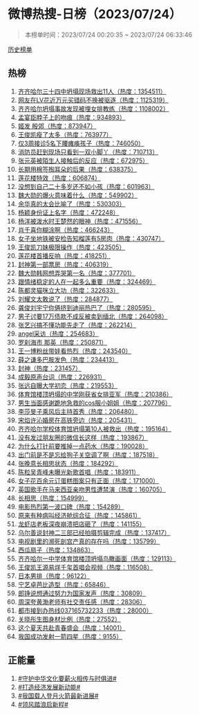 <h1>
微博热搜-日榜（2023/07/24）
</h1>
<blockquote>
<p>
本榜单时间：2023/07/24 00:20:35 ~ 2023/07/24 06:33:46
</p>
</blockquote>
<p>
<a href="https://github.com/daifee/weibo-hot-search/tree/main/archives/daily">历史榜单</a>
</p>
<h2>
热榜
</h2>
<ol>

<li>
<a href="https://s.weibo.com/weibo?q=%23%E9%BD%90%E9%BD%90%E5%93%88%E5%B0%94%E4%B8%89%E5%8D%81%E5%9B%9B%E4%B8%AD%E5%9D%8D%E5%A1%8C%E7%8E%B0%E5%9C%BA%E6%95%91%E5%87%BA11%E4%BA%BA%23" target="weibo">
齐齐哈尔三十四中坍塌现场救出11人（热度：1354511）
</a>
</li>

<li>
<a href="https://s.weibo.com/weibo?q=%23%E7%BD%91%E5%8F%8B%E5%9C%A8LV%E8%8A%B1%E8%BF%91%E4%B8%87%E5%85%83%E4%B9%B0%E9%94%99%E7%A0%81%E4%B8%8D%E6%8D%A2%E8%A2%AB%E9%A9%B1%E9%80%90%23" target="weibo">
网友在LV花近万元买错码不换被驱逐（热度：1125319）
</a>
</li>

<li>
<a href="https://s.weibo.com/weibo?q=%23%E9%BD%90%E9%BD%90%E5%93%88%E5%B0%94%E5%9D%8D%E5%A1%8C%E4%BA%8B%E6%95%85%E5%8F%91%E7%8E%B0%E8%A2%AB%E5%9F%8B%E5%A5%B3%E6%8E%92%E6%95%99%E7%BB%83%23" target="weibo">
齐齐哈尔坍塌事故发现被埋女排教练（热度：1108002）
</a>
</li>

<li>
<a href="https://s.weibo.com/weibo?q=%23%E5%AD%9F%E5%AE%B4%E8%87%A3%E8%84%96%E5%AD%90%E4%B8%8A%E7%9A%84%E5%90%BB%E7%97%95%23" target="weibo">
孟宴臣脖子上的吻痕（热度：934893）
</a>
</li>

<li>
<a href="https://s.weibo.com/weibo?q=%23%E5%A7%AC%E5%8F%91%20%E6%AE%B7%E9%83%8A%23" target="weibo">
姬发 殷郊（热度：873947）
</a>
</li>

<li>
<a href="https://s.weibo.com/weibo?q=%23%E7%8E%8B%E4%BF%8A%E5%87%AF%E7%98%A6%E4%BA%86%E5%A4%AA%E5%A4%9A%23" target="weibo">
王俊凯瘦了太多（热度：763977）
</a>
</li>

<li>
<a href="https://s.weibo.com/weibo?q=%23%E4%BB%853%E5%91%A8%E6%8E%A5%E8%AF%8A5%E5%90%8D%E4%B8%8B%E8%85%B0%E7%98%AB%E7%97%AA%E5%AD%A9%E5%AD%90%23" target="weibo">
仅3周接诊5名下腰瘫痪孩子（热度：746050）
</a>
</li>

<li>
<a href="https://s.weibo.com/weibo?q=%23%E6%B6%88%E9%98%B2%E5%91%98%E8%B5%B6%E5%88%B0%E7%8E%B0%E5%9C%BA%E5%8F%AA%E7%9C%8B%E5%88%B0%E4%B8%80%E5%8F%8C%E5%B0%8F%E8%84%9A%E4%B8%AB%23" target="weibo">
消防员赶到现场只看到一双小脚丫（热度：710713）
</a>
</li>

<li>
<a href="https://s.weibo.com/weibo?q=%23%E5%BC%A0%E5%85%83%E8%8B%B1%E8%A2%AB%E9%99%8C%E7%94%9F%E4%BA%BA%E6%8E%A5%E8%A7%A6%E5%90%8E%E7%9A%84%E5%8F%8D%E5%BA%94%23" target="weibo">
张元英被陌生人接触后的反应（热度：672975）
</a>
</li>

<li>
<a href="https://s.weibo.com/weibo?q=%23%E9%95%BF%E6%9C%9F%E7%94%A8%E6%A3%89%E7%AD%BE%E6%8E%8F%E8%80%B3%E6%9C%B5%E7%9A%84%E5%90%8E%E6%9E%9C%23" target="weibo">
长期用棉签掏耳朵的后果（热度：638375）
</a>
</li>

<li>
<a href="https://s.weibo.com/weibo?q=%23%E8%8E%B2%E8%8A%B1%E6%A5%BC%E7%89%B9%E6%95%88%23" target="weibo">
莲花楼特效（热度：606874）
</a>
</li>

<li>
<a href="https://s.weibo.com/weibo?q=%23%E6%B2%A1%E6%83%B3%E5%88%B0%E8%87%AA%E5%B7%B1%E4%BA%8C%E5%8D%81%E5%A4%9A%E5%B2%81%E8%BF%98%E4%B8%8D%E5%A6%82%E5%B0%8F%E5%AD%A9%23" target="weibo">
没想到自己二十多岁还不如小孩（热度：601963）
</a>
</li>

<li>
<a href="https://s.weibo.com/weibo?q=%23%E9%AD%8F%E5%A4%A7%E5%8B%8B%E7%9A%84%E7%88%86%E7%81%AB%E6%84%8F%E5%91%B3%E7%9D%80%E4%BB%80%E4%B9%88%23" target="weibo">
魏大勋的爆火意味着什么（热度：549902）
</a>
</li>

<li>
<a href="https://s.weibo.com/weibo?q=%23%E4%BD%99%E5%8D%8E%E7%9C%9F%E7%9A%84%E5%A4%AA%E4%BC%9A%E6%AF%94%E5%96%BB%E4%BA%86%23" target="weibo">
余华真的太会比喻了（热度：530303）
</a>
</li>

<li>
<a href="https://s.weibo.com/weibo?q=%23%E6%9D%A8%E9%A2%96%E8%BA%AB%E4%BB%BD%E8%AF%81%E4%B8%8A%E5%90%8D%E5%AD%97%23" target="weibo">
杨颖身份证上名字（热度：472248）
</a>
</li>

<li>
<a href="https://s.weibo.com/weibo?q=%23%E6%9D%A8%E6%B4%8B%E8%A2%AB%E6%B3%BC%E6%B0%B4%E6%97%B6%E7%8E%8B%E6%A5%9A%E7%84%B6%E7%9A%84%E7%9C%BC%E7%A5%9E%23" target="weibo">
杨洋被泼水时王楚然的眼神（热度：471556）
</a>
</li>

<li>
<a href="https://s.weibo.com/weibo?q=%23%E8%82%96%E5%8D%83%E5%96%9C%E4%BD%A0%E7%B3%8A%E6%B6%82%E5%95%8A%23" target="weibo">
肖千喜你糊涂啊（热度：466243）
</a>
</li>

<li>
<a href="https://s.weibo.com/weibo?q=%23%E5%A5%B3%E5%AD%90%E5%9D%90%E5%9C%B0%E9%93%81%E8%A2%AB%E5%AE%89%E6%A3%80%E5%91%8A%E7%9F%A5%E6%A6%B4%E8%8E%B2%E6%9C%895%E6%88%BF%E8%82%89%23" target="weibo">
女子坐地铁被安检告知榴莲有5房肉（热度：430747）
</a>
</li>

<li>
<a href="https://s.weibo.com/weibo?q=%23%E7%8E%8B%E4%BF%8A%E5%87%AF%E5%88%80%E5%A6%B9%E6%9E%81%E9%99%90%E6%93%8D%E4%BD%9C%23" target="weibo">
王俊凯刀妹极限操作（热度：423505）
</a>
</li>

<li>
<a href="https://s.weibo.com/weibo?q=%23%E8%8E%B2%E8%8A%B1%E6%A5%BC%E9%A6%96%E6%92%AD%E5%8F%8D%E5%93%8D%23" target="weibo">
莲花楼首播反响（热度：418251）
</a>
</li>

<li>
<a href="https://s.weibo.com/weibo?q=%23%E5%B0%81%E7%A5%9E%E7%AC%AC%E4%B8%80%E9%83%A8%E7%A5%A8%E6%88%BF%23" target="weibo">
封神第一部票房（热度：406319）
</a>
</li>

<li>
<a href="https://s.weibo.com/weibo?q=%23%E9%AD%8F%E5%A4%A7%E5%8B%8B%E9%9F%A9%E7%BD%91%E6%83%B3%E5%BC%84%E5%93%AD%E7%AC%AC%E4%B8%80%E5%90%8D%23" target="weibo">
魏大勋韩网想弄哭第一名（热度：377701）
</a>
</li>

<li>
<a href="https://s.weibo.com/weibo?q=%23%E8%B7%9F%E6%83%85%E7%BB%AA%E7%A8%B3%E5%AE%9A%E7%9A%84%E4%BA%BA%E5%9C%A8%E4%B8%80%E8%B5%B7%E5%A4%9A%E4%B9%88%E9%87%8D%E8%A6%81%23" target="weibo">
跟情绪稳定的人在一起多么重要（热度：324469）
</a>
</li>

<li>
<a href="https://s.weibo.com/weibo?q=%23%E9%99%88%E9%83%BD%E7%81%B5%E7%8C%AB%E5%92%AA%E7%AB%8B%E5%A4%A7%E5%8A%9F%23" target="weibo">
陈都灵猫咪立大功（热度：322633）
</a>
</li>

<li>
<a href="https://s.weibo.com/weibo?q=%23%E5%88%98%E8%80%80%E6%96%87%E5%A4%AA%E6%95%A2%E8%AF%B4%E4%BA%86%23" target="weibo">
刘耀文太敢说了（热度：284877）
</a>
</li>

<li>
<a href="https://s.weibo.com/weibo?q=%23%E9%BE%9A%E4%BF%8A%E5%88%98%E5%AE%87%E5%AE%81%E4%BD%A0%E4%BF%A9%E6%8C%A4%E5%88%B0%E8%BF%AA%E4%B8%BD%E7%83%AD%E5%B7%B4%E4%BA%86%23" target="weibo">
龚俊刘宇宁你俩挤到迪丽热巴了（热度：280595）
</a>
</li>

<li>
<a href="https://s.weibo.com/weibo?q=%23%E7%94%B7%E5%AD%90%E8%AE%A8%E8%A6%8117%E4%B8%87%E5%80%BA%E6%AC%BE%E4%B8%8D%E6%88%90%E5%8F%8D%E8%A2%AB%E5%8D%96%E5%88%B0%E7%BC%85%E5%8C%97%23" target="weibo">
男子讨要17万债款不成反被卖到缅北（热度：264098）
</a>
</li>

<li>
<a href="https://s.weibo.com/weibo?q=%23%E5%BC%A0%E8%89%BA%E5%85%B4%E6%90%9E%E4%B8%8D%E6%87%82%E5%8A%9F%E8%83%BD%E5%85%88%E8%B5%B0%E4%BA%86%23" target="weibo">
张艺兴搞不懂功能先走了（热度：262214）
</a>
</li>

<li>
<a href="https://s.weibo.com/weibo?q=%23angel%E9%87%87%E8%AE%BF%23" target="weibo">
angel采访（热度：254683）
</a>
</li>

<li>
<a href="https://s.weibo.com/weibo?q=%23%E7%BD%97%E5%88%B9%E6%B5%B7%E5%B8%82%20%E9%82%A3%E8%8B%B1%23" target="weibo">
罗刹海市 那英（热度：250871）
</a>
</li>

<li>
<a href="https://s.weibo.com/weibo?q=%23%E7%8E%8B%E4%B8%80%E5%8D%9A%E7%B2%89%E4%B8%9D%E5%B8%A6%E5%A8%83%E7%9C%8B%E7%83%AD%E7%83%88%23" target="weibo">
王一博粉丝带娃看热烈（热度：243540）
</a>
</li>

<li>
<a href="https://s.weibo.com/weibo?q=%23%E8%96%9B%E4%B9%8B%E8%B0%A6%E5%A4%9A%E5%B7%B4%E8%83%BA%E5%8F%91%E8%89%B2%23" target="weibo">
薛之谦多巴胺发色（热度：234413）
</a>
</li>

<li>
<a href="https://s.weibo.com/weibo?q=%23%E5%B0%81%E7%A5%9E%23" target="weibo">
封神（热度：231457）
</a>
</li>

<li>
<a href="https://s.weibo.com/weibo?q=%23%E6%88%90%E6%AF%85%E5%8E%9F%E5%A3%B0%E5%8F%B0%E8%AF%8D%23" target="weibo">
成毅原声台词（热度：226931）
</a>
</li>

<li>
<a href="https://s.weibo.com/weibo?q=%23%E5%BC%A0%E8%BF%9C%E8%87%AA%E6%9B%9D%E5%A4%A7%E5%AD%A6%E5%88%9D%E6%81%8B%23" target="weibo">
张远自曝大学初恋（热度：219553）
</a>
</li>

<li>
<a href="https://s.weibo.com/weibo?q=%23%E4%BD%93%E8%82%B2%E9%A6%86%E6%A5%BC%E9%A1%B6%E5%9D%8D%E5%A1%8C%E7%9A%84%E4%B8%AD%E5%AD%A6%E5%88%9A%E8%8E%B7%E7%9C%81%E5%A5%B3%E6%8E%92%E4%BA%9A%E5%86%9B%23" target="weibo">
体育馆楼顶坍塌的中学刚获省女排亚军（热度：210386）
</a>
</li>

<li>
<a href="https://s.weibo.com/weibo?q=%23%E7%94%B7%E7%94%9F%E5%BD%93%E9%9D%A2%E6%84%9F%E8%B0%A2%E8%B7%AA%E5%9C%B0%E6%80%A5%E6%95%91%E7%9A%84cos%E6%9C%8D%E5%B0%8F%E5%A7%90%E5%A7%90%23" target="weibo">
男生当面感谢跪地急救的cos服小姐姐（热度：207796）
</a>
</li>

<li>
<a href="https://s.weibo.com/weibo?q=%23%E6%9D%8E%E8%8E%8E%E6%97%BB%E5%AD%90%E4%B9%98%E9%A3%8E%E5%90%8E%E4%B8%BB%E6%8C%81%E9%A6%96%E7%A7%80%23" target="weibo">
李莎旻子乘风后主持首秀（热度：206480）
</a>
</li>

<li>
<a href="https://s.weibo.com/weibo?q=%23%E5%AE%8B%E7%84%B0%E8%AE%B8%E6%B2%81%E5%A9%9A%E6%88%BF%E5%9C%A8%E9%AB%98%E9%93%81%E6%97%81%E8%BE%B9%23" target="weibo">
宋焰许沁婚房在高铁旁边（热度：205431）
</a>
</li>

<li>
<a href="https://s.weibo.com/weibo?q=%23%E9%BD%90%E9%BD%90%E5%93%88%E5%B0%94%E5%AD%A6%E6%A0%A1%E4%BD%93%E8%82%B2%E9%A6%86%E5%9D%8D%E5%A1%8C%E7%AC%AC10%E4%BA%BA%E8%A2%AB%E6%95%91%E5%87%BA%23" target="weibo">
齐齐哈尔学校体育馆坍塌第10人被救出（热度：195164）
</a>
</li>

<li>
<a href="https://s.weibo.com/weibo?q=%23%E6%B2%A1%E6%9C%89%E5%8F%91%E8%BF%87%E6%9C%8B%E5%8F%8B%E5%9C%88%E7%9A%84%E5%BE%AE%E4%BF%A1%E9%95%BF%E8%BF%99%E6%A0%B7%23" target="weibo">
没有发过朋友圈的微信长这样（热度：193867）
</a>
</li>

<li>
<a href="https://s.weibo.com/weibo?q=%23%E4%B8%BA%E4%BB%80%E4%B9%88%E6%89%93%E9%92%88%E5%89%8D%E8%A6%81%E6%8E%A8%E6%8E%89%E4%B8%80%E7%82%B9%E8%8D%AF%E6%B0%B4%23" target="weibo">
为什么打针前要推掉一点药水（热度：190028）
</a>
</li>

<li>
<a href="https://s.weibo.com/weibo?q=%23%E5%87%BA%E9%97%A8%E5%89%8D%E6%98%AF%E4%B8%8D%E6%98%AF%E5%BF%98%E7%BB%99%E7%8B%97%E5%AD%90%E5%85%B3%E7%A9%BA%E8%B0%83%E4%BA%86%E5%95%8A%23" target="weibo">
出门前是不是忘给狗子关空调了啊（热度：187518）
</a>
</li>

<li>
<a href="https://s.weibo.com/weibo?q=%23%E5%BC%A0%E6%99%9A%E6%84%8F%E9%95%BF%E7%9B%B8%E6%80%9D%E7%8A%B6%E6%80%81%23" target="weibo">
张晚意长相思状态（热度：184292）
</a>
</li>

<li>
<a href="https://s.weibo.com/weibo?q=%23%E9%99%88%E7%B2%92%E5%90%B4%E9%9D%92%E5%B3%B0%E6%9C%AA%E6%9B%9D%E5%85%89%E6%96%B0%E6%AD%8C%E9%A6%96%E5%94%B1%23" target="weibo">
陈粒吴青峰未曝光新歌首唱（热度：183911）
</a>
</li>

<li>
<a href="https://s.weibo.com/weibo?q=%23%E5%A5%B3%E5%AD%90%E8%8A%B1%E7%99%BE%E4%BD%99%E5%85%83%E8%AE%A2%E8%9B%8B%E7%B3%95%E5%9B%BE%E6%A1%88%E5%8F%AA%E6%9C%89%E6%AD%A3%E9%9D%A2%23" target="weibo">
女子花百余元订蛋糕图案只有正面（热度：171000）
</a>
</li>

<li>
<a href="https://s.weibo.com/weibo?q=%23%E8%8B%B1%E5%9B%BD%E6%AD%8C%E6%89%8B%E5%9C%A8%E9%A9%AC%E6%9D%A5%E8%A5%BF%E4%BA%9A%E4%BA%B2%E5%90%BB%E7%94%B7%E6%80%A7%E9%81%AD%E7%A6%81%E6%BC%94%23" target="weibo">
英国歌手在马来西亚亲吻男性遭禁演（热度：160705）
</a>
</li>

<li>
<a href="https://s.weibo.com/weibo?q=%23%E9%95%BF%E7%9B%B8%E6%80%9D%23" target="weibo">
长相思（热度：154999）
</a>
</li>

<li>
<a href="https://s.weibo.com/weibo?q=%23%E7%94%B5%E5%BD%B1%E7%83%AD%E7%83%88%E7%AC%AC%E4%B8%80%E6%B3%A2%E5%8F%A3%E7%A2%91%23" target="weibo">
电影热烈第一波口碑（热度：154289）
</a>
</li>

<li>
<a href="https://s.weibo.com/weibo?q=%23%E5%8E%9F%E6%9D%A5%E6%9C%89%E7%A7%8D%E7%97%85%E5%8F%AB%E7%BB%8F%E6%B5%8E%E8%88%B1%E7%BB%BC%E5%90%88%E5%BE%81%23" target="weibo">
原来有种病叫经济舱综合征（热度：145861）
</a>
</li>

<li>
<a href="https://s.weibo.com/weibo?q=%23%E9%BE%99%E8%99%BE%E5%BA%97%E8%80%81%E6%9D%BF%E6%B7%B1%E5%A4%9C%E5%B4%A9%E6%BA%83%E6%8A%8A%E5%BA%97%E7%A0%B8%E4%BA%86%23" target="weibo">
龙虾店老板深夜崩溃把店砸了（热度：141155）
</a>
</li>

<li>
<a href="https://s.weibo.com/weibo?q=%23%E4%B9%8C%E5%B0%94%E5%96%84%E8%AF%B4%E5%B0%81%E7%A5%9E%E4%BA%8C%E4%B8%89%E9%83%A8%E5%B7%B2%E7%BB%8F%E6%8B%8D%E6%91%84%E5%89%AA%E8%BE%91%E5%AE%8C%E6%88%90%23" target="weibo">
乌尔善说封神二三部已经拍摄剪辑完成（热度：137417）
</a>
</li>

<li>
<a href="https://s.weibo.com/weibo?q=%23%E7%94%B5%E8%A7%86%E5%89%A7%E9%87%8C%E7%9A%84%E6%BF%92%E6%AD%BB%E5%89%96%E5%AE%AB%E4%BA%A7%E7%9C%9F%E7%9A%84%E5%AD%98%E5%9C%A8%E5%90%97%23" target="weibo">
电视剧里的濒死剖宫产真的存在吗（热度：135799）
</a>
</li>

<li>
<a href="https://s.weibo.com/weibo?q=%23%E8%A5%BF%E7%93%9C%E6%89%87%E5%AD%90%23" target="weibo">
西瓜扇子（热度：134863）
</a>
</li>

<li>
<a href="https://s.weibo.com/weibo?q=%23%E9%BD%90%E9%BD%90%E5%93%88%E5%B0%94%E4%B8%80%E4%B8%AD%E5%AD%A6%E4%BD%93%E8%82%B2%E9%A6%86%E6%A5%BC%E9%A1%B6%E5%9D%8D%E5%A1%8C%E9%B8%9F%E7%9E%B0%E7%94%BB%E9%9D%A2%23" target="weibo">
齐齐哈尔一中学体育馆楼顶坍塌鸟瞰画面（热度：129113）
</a>
</li>

<li>
<a href="https://s.weibo.com/weibo?q=%23%E7%8E%8B%E4%BF%8A%E5%87%AF%E7%8E%8B%E6%BA%90%E6%98%93%E7%83%8A%E5%8D%83%E7%8E%BA%E9%A6%96%E5%94%B1%E4%BC%9A%E8%A7%86%E9%A2%91%23" target="weibo">
王俊凯王源易烊千玺首唱会视频（热度：116508）
</a>
</li>

<li>
<a href="https://s.weibo.com/weibo?q=%23%E6%97%A5%E6%9C%AC%E7%94%B7%E6%8E%92%23" target="weibo">
日本男排（热度：96122）
</a>
</li>

<li>
<a href="https://s.weibo.com/weibo?q=%23%E5%AE%81%E8%89%BA%E5%8D%93%E8%8A%AD%E6%AF%94%E9%80%A0%E5%9E%8B%23" target="weibo">
宁艺卓芭比造型（热度：65846）
</a>
</li>

<li>
<a href="https://s.weibo.com/weibo?q=%23%E9%83%8E%E9%93%AE%E8%AF%B4%E6%83%B3%E9%80%9A%E8%BF%87%E5%8A%AA%E5%8A%9B%E4%B8%BA%E5%9B%BD%E5%AE%B6%E5%8F%91%E5%A3%B0%23" target="weibo">
郎铮说想通过努力为国家发声（热度：30809）
</a>
</li>

<li>
<a href="https://s.weibo.com/weibo?q=%23%E5%91%A8%E6%B7%B1%E5%A4%B8%E9%BB%84%E6%B8%A4%E8%80%81%E5%B8%88%E6%9C%89%E7%A4%BE%E4%BA%A4%E8%B4%A3%E4%BB%BB%E6%84%9F%23" target="weibo">
周深夸黄渤老师有社交责任感（热度：28306）
</a>
</li>

<li>
<a href="https://s.weibo.com/weibo?q=%23%E9%83%BD%E5%B8%82%E6%8E%A5%E5%88%B0%E5%8A%9E%E7%83%AD%E7%BA%BF037165732233%23" target="weibo">
都市接到办热线037165732233（热度：28000）
</a>
</li>

<li>
<a href="https://s.weibo.com/weibo?q=%23%E5%85%B3%E6%99%93%E5%BD%A4%E7%94%9F%E5%9B%BE%E8%BA%AB%E6%9D%90%E6%AF%94%E4%BE%8B%23" target="weibo">
关晓彤生图身材比例（热度：27552）
</a>
</li>

<li>
<a href="https://s.weibo.com/weibo?q=%23%E8%BF%99%E4%B8%AA%E5%A4%8F%E5%A4%A9%E5%85%B1%E8%B5%B4%E9%9D%92%E6%98%A5%E7%9B%9B%E4%BC%9A%23" target="weibo">
这个夏天共赴青春盛会（热度：14001）
</a>
</li>

<li>
<a href="https://s.weibo.com/weibo?q=%23%E6%88%91%E5%9B%BD%E6%88%90%E5%8A%9F%E5%8F%91%E5%B0%84%E4%B8%80%E7%AE%AD%E5%9B%9B%E6%98%9F%23" target="weibo">
我国成功发射一箭四星（热度：9155）
</a>
</li>

</ol>
<h2>
正能量
</h2>
<ol>

<li>
<a href="https://s.weibo.com/weibo?q=%23%23%E5%AE%88%E6%8A%A4%E4%B8%AD%E5%8D%8E%E6%96%87%E5%8C%96%E8%A6%81%E8%96%AA%E7%81%AB%E7%9B%B8%E4%BC%A0%E4%B8%8E%E6%97%B6%E4%BF%B1%E8%BF%9B%23%23" target="weibo">
#守护中华文化要薪火相传与时俱进#
</a>
</li>

<li>
<a href="https://s.weibo.com/weibo?q=%23%23%E6%89%93%E9%80%A0%E7%BB%8F%E6%B5%8E%E5%8F%91%E5%B1%95%E6%96%B0%E5%8A%A8%E8%83%BD%23%23" target="weibo">
#打造经济发展新动能#
</a>
</li>

<li>
<a href="https://s.weibo.com/weibo?q=%23%23%E6%88%91%E5%9B%BD%E8%BD%BD%E4%BA%BA%E7%99%BB%E6%9C%88%E7%81%AB%E7%AE%AD%E6%9C%80%E6%96%B0%E8%BF%9B%E5%B1%95%23%23" target="weibo">
#我国载人登月火箭最新进展#
</a>
</li>

<li>
<a href="https://s.weibo.com/weibo?q=%23%23%E9%A2%86%E9%A3%8E%E8%B8%8F%E6%B5%AA%E5%90%AF%E6%96%B0%E7%A8%8B%23%23" target="weibo">
#领风踏浪启新程#
</a>
</li>

</ol>